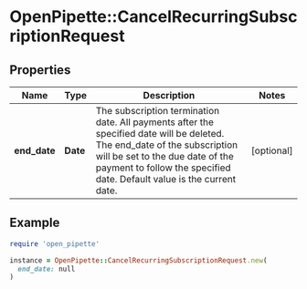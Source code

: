 # OpenPipette::CancelRecurringSubscriptionRequest

## Properties

| Name | Type | Description | Notes |
| ---- | ---- | ----------- | ----- |
| **end_date** | **Date** | The subscription termination date. All payments after the specified date will be deleted. The end_date of the subscription will be set to the due date of the payment to follow the specified date. Default value is the current date. | [optional] |

## Example

```ruby
require 'open_pipette'

instance = OpenPipette::CancelRecurringSubscriptionRequest.new(
  end_date: null
)
```

